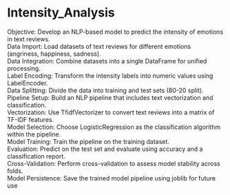 # Intensity_Analysis  
Objective: Develop an NLP-based model to predict the intensity of emotions in text reviews.  
Data Import: Load datasets of text reviews for different emotions (angriness, happiness, sadness).  
Data Integration: Combine datasets into a single DataFrame for unified processing.  
Label Encoding: Transform the intensity labels into numeric values using LabelEncoder.  
Data Splitting: Divide the data into training and test sets (80-20 split).  
Pipeline Setup: Build an NLP pipeline that includes text vectorization and classification.  
Vectorization: Use TfidfVectorizer to convert text reviews into a matrix of TF-IDF features.  
Model Selection: Choose LogisticRegression as the classification algorithm within the pipeline.  
Model Training: Train the pipeline on the training dataset.  
Evaluation: Predict on the test set and evaluate using accuracy and a classification report.  
Cross-Validation: Perform cross-validation to assess model stability across folds.  
Model Persistence: Save the trained model pipeline using joblib for future use  
